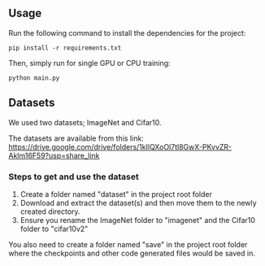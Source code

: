 ## Usage
Run the following command to install the dependencies for the project:

```
pip install -r requirements.txt
```

Then, simply run for single GPU or CPU training:
```
python main.py
```

## Datasets

We used two datasets; ImageNet and Cifar10.

The datasets are available from this link: https://drive.google.com/drive/folders/1kIlQXoOl7tl8GwX-PKvvZR-Aklm16F59?usp=share_link

### Steps to get and use the dataset
1. Create a folder named "dataset" in the project root folder
2. Download and extract the dataset(s) and then move them to the newly created directory.
3. Ensure you rename the ImageNet folder to "imagenet" and the Cifar10 folder to "cifar10v2"

You also need to create a folder named "save" in the project root folder where the checkpoints and other code generated files would be saved in.

